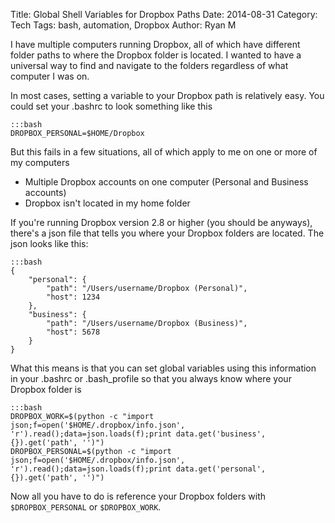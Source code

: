 Title: Global Shell Variables for Dropbox Paths
Date: 2014-08-31
Category: Tech
Tags: bash, automation, Dropbox
Author: Ryan M

I have multiple computers running Dropbox, all of which have different folder paths to where the Dropbox folder is located. I wanted to have a universal way to find and navigate to the folders regardless of what computer I was on.
<!-- PELICAN_END_SUMMARY -->  

In most cases, setting a variable to your Dropbox path is relatively easy. You could set your .bashrc to look something like this

	:::bash
	DROPBOX_PERSONAL=$HOME/Dropbox

But this fails in a few situations, all of which apply to me on one or more of my computers

- Multiple Dropbox accounts on one computer (Personal and Business accounts)
- Dropbox isn't located in my home folder

If you're running Dropbox version 2.8 or higher (you should be anyways), there's a json file that tells you where your Dropbox folders are located. The json looks like this:

	:::bash
	{
		"personal": {
			"path": "/Users/username/Dropbox (Personal)",
			"host": 1234
		},
		"business": {
			"path": "/Users/username/Dropbox (Business)", 
			"host": 5678
		}
	}

What this means is that you can set global variables using this information in your .bashrc or .bash_profile so that you always know where your Dropbox folder is

	:::bash
	DROPBOX_WORK=$(python -c "import json;f=open('$HOME/.dropbox/info.json', 'r').read();data=json.loads(f);print data.get('business', {}).get('path', '')")
	DROPBOX_PERSONAL=$(python -c "import json;f=open('$HOME/.dropbox/info.json', 'r').read();data=json.loads(f);print data.get('personal', {}).get('path', '')")

Now all you have to do is reference your Dropbox folders with `$DROPBOX_PERSONAL` or `$DROPBOX_WORK`.
